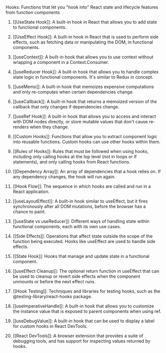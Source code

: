 Hooks: Functions that let you "hook into" React state and lifecycle features from function components

1. [[UseState Hook]]: A built-in hook in React that allows you to add state to functional components.

2. [[UseEffect Hook]]: A built-in hook in React that is used to perform side effects, such as fetching data or manipulating the DOM, in functional components.

3. [[useContext]]: A built-in hook that allows you to use context without wrapping a component in a Context.Consumer.

4. [[useReducer Hook]]: A built-in hook that allows you to handle complex state logic in functional components. It's similar to Redux in concept.

5. [[useMemo]]: A built-in hook that memoizes expensive computations and only re-computes when certain dependencies change.

6. [[useCallback]]: A built-in hook that returns a memoized version of the callback that only changes if dependencies change.

7. [[useRef Hook]]: A built-in hook that allows you to access and interact with DOM nodes directly, or store mutable values that don't cause re-renders when they change.

8. [[Custom Hooks]]: Functions that allow you to extract component logic into reusable functions. Custom hooks can use other hooks within them.

9. [[Rules of Hooks]]: Rules that must be followed when using hooks, including only calling hooks at the top level (not in loops or if statements), and only calling hooks from React functions.

10. [[Dependency Array]]: An array of dependencies that a hook relies on. If any dependency changes, the hook will run again.

11. [[Hook Flow]]: The sequence in which hooks are called and run in a React application.

12. [[useLayoutEffect]]: A built-in hook similar to useEffect, but it fires synchronously after all DOM mutations, before the browser has a chance to paint.

13. [[useState vs useReducer]]: Different ways of handling state within functional components, each with its own use cases.

14. [[Side Effects]]: Operations that affect state outside the scope of the function being executed. Hooks like useEffect are used to handle side effects.

15. [[State Hook]]: Hooks that manage and update state in a functional component.

16. [[useEffect Cleanup]]: The optional return function in useEffect that can be used to cleanup or revert side effects when the component unmounts or before the next effect runs.

17. [[Hook Testing]]: Techniques and libraries for testing hooks, such as the @testing-library/react-hooks package.

18. [[useImperativeHandle]]: A built-in hook that allows you to customize the instance value that is exposed to parent components when using ref.

19. [[useDebugValue]]: A built-in hook that can be used to display a label for custom hooks in React DevTools.

20. [[React DevTools]]: A browser extension that provides a suite of debugging tools, and has support for inspecting values returned by hooks.